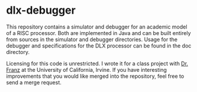dlx-debugger
============

This repository contains a simulator and debugger for an academic model of a 
RISC processor. Both are implemented in Java and can be built entirely from
sources in the simulator and debugger directories. Usage for the debugger and
specifications for the DLX processor can be found in the doc directory. 

Licensing for this code is unrestricted. I wrote it for a class project with
[Dr. Franz][1] at the University of California, Irvine. If you have interesting
improvements that you would like merged into the repository, feel free to send
a merge request.

[1]: http://www.ics.uci.edu/~franz/

